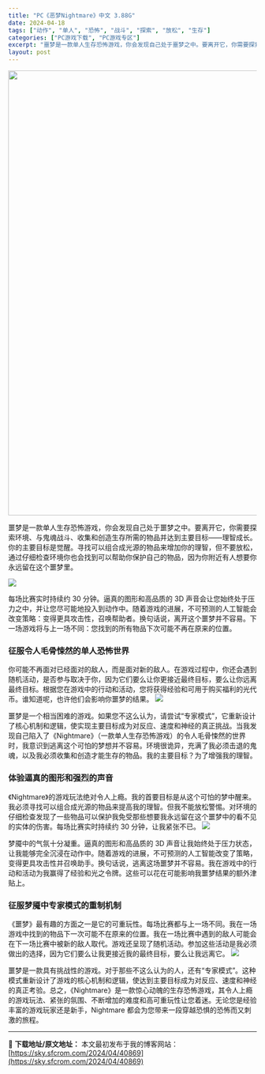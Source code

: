 ```yaml
---
title: "PC《恶梦Nightmare》中文 3.88G"
date: 2024-04-18
tags: ["动作", "单人", "恐怖", "战斗", "探索", "放松", "生存"]
categories: ["PC游戏下载", "PC游戏专区"]
excerpt: "噩梦是一款单人生存恐怖游戏，你会发现自己处于噩梦之中。要离开它，你需要探索环境、与鬼魂战斗、收集和创造生存所需的物品并达到主要目标——理智成长。你的主要目标是觉醒。寻找可以组合成光源的物品来增加你的理智，但不要放松，通过仔细检查环境你也会找到可以帮助你保护自己的物品，因为你附近有人想要你永远留在这个&hellip;"
layout: post
---
```


<img class="size-full wp-image-40870 aligncenter" src="https://sky.sfcrom.com/wp-content/uploads/2024/04/2024041800584097.webp" alt="" width="600" height="900" />

噩梦是一款单人生存恐怖游戏，你会发现自己处于噩梦之中。要离开它，你需要探索环境、与鬼魂战斗、收集和创造生存所需的物品并达到主要目标——理智成长。你的主要目标是觉醒。寻找可以组合成光源的物品来增加你的理智，但不要放松，通过仔细检查环境你也会找到可以帮助你保护自己的物品，因为你附近有人想要你永远留在这个噩梦里。

<img src="https://sky.sfcrom.com/wp-content/uploads/2024/04/20240418090055-cad64.jpeg" />

<span>每场比赛实时持续约 30 分钟。逼真的图形和高品质的 3D 声音会让您始终处于压力之中，并让您尽可能地投入到动作中。随着游戏的进展，不可预测的人工智能会改变策略：变得更具攻击性，召唤帮助者。换句话说，离开这个噩梦并不容易。下一场游戏将与上一场不同：您找到的所有物品下次可能不再在原来的位置。</span>
<h3><span>征服令人毛骨悚然的单人恐怖世界</span></h3>
<span>你可能不再面对已经面对的敌人，而是面对新的敌人。在游戏过程中，你还会遇到随机活动，是否参与取决于你，因为它们要么让你更接近最终目标，要么让你远离最终目标。根据您在游戏中的行动和活动，您将获得经验和可用于购买福利的光代币。谁知道呢，也许他们会影响你噩梦的结果。</span>

<img src="https://sky.sfcrom.com/wp-content/uploads/2024/04/20240418090058-81374.jpeg" />

<span>噩梦是一个相当困难的游戏。如果您不这么认为，请尝试“专家模式”，它重新设计了核心机制和逻辑，使实现主要目标成为对反应、速度和神经的真正挑战。当我发现自己陷入了《Nightmare》（一款单人生存恐怖游戏）的令人毛骨悚然的世界时，我意识到逃离这个可怕的梦想并不容易。环境很诡异，充满了我必须击退的鬼魂，以及我必须收集和创造才能生存的物品。我的主要目标？为了增强我的理智。</span>
<h3><span>体验逼真的图形和强烈的声音</span></h3>
<span>《Nightmare》的游戏玩法绝对令人上瘾。我的首要目标是从这个可怕的梦中醒来。我必须寻找可以组合成光源的物品来提高我的理智。但我不能放松警惕。对环境的仔细检查发现了一些物品可以保护我免受那些想要我永远留在这个噩梦中的看不见的实体的伤害。每场比赛实时持续约 30 分钟，让我紧张不已。</span>

<img src="https://sky.sfcrom.com/wp-content/uploads/2024/04/20240418090101-50289.jpeg" />

<span>梦魇中的气氛十分凝重。逼真的图形和高品质的 3D 声音让我始终处于压力状态，让我能够完全沉浸在动作中。随着游戏的进展，不可预测的人工智能改变了策略，变得更具攻击性并召唤助手。换句话说，逃离这场噩梦并不容易。我在游戏中的行动和活动为我赢得了经验和光之令牌。这些可以花在可能影响我噩梦结果的额外津贴上。</span>
<h3><span>征服梦魇中专家模式的重制机制</span></h3>
<span>《噩梦》最有趣的方面之一是它的可重玩性。每场比赛都与上一场不同。我在一场游戏中找到的物品下一次可能不在原来的位置。我在一场比赛中遇到的敌人可能会在下一场比赛中被新的敌人取代。游戏还呈现了随机活动。参加这些活动是我必须做出的选择，因为它们要么让我更接近我的最终目标，要么让我远离它。</span>

<img src="https://sky.sfcrom.com/wp-content/uploads/2024/04/20240418090103-a932b.jpeg" />

噩梦是一款具有挑战性的游戏。对于那些不这么认为的人，还有“专家模式”。这种模式重新设计了游戏的核心机制和逻辑，使达到主要目标成为对反应、速度和神经的真正考验。总之，《Nightmare》是一款惊心动魄的生存恐怖游戏，其令人上瘾的游戏玩法、紧张的氛围、不断增加的难度和高可重玩性让您着迷。无论您是经验丰富的游戏玩家还是新手，Nightmare 都会为您带来一段穿越恐惧的恐怖而又刺激的旅程。

---
📖 **下载地址/原文地址：** 本文最初发布于我的博客网站：[https://sky.sfcrom.com/2024/04/40869](https://sky.sfcrom.com/2024/04/40869)
